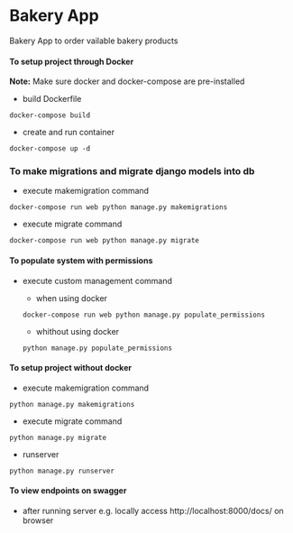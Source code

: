 # Bakery App

Bakery App to order vailable bakery products

#### To setup project through Docker 
<b>Note:</b> Make sure docker and docker-compose are pre-installed

- build Dockerfile

```docker-compose build```

- create and run container

```docker-compose up -d```



### To make migrations and migrate django models into db


- execute makemigration command

```docker-compose run web python manage.py makemigrations```

- execute migrate command

```docker-compose run web python manage.py migrate```


#### To populate system with permissions
- execute custom management command

    - when using docker

    ```docker-compose run web python manage.py populate_permissions```
    
    - whithout using docker
    
    ```python manage.py populate_permissions```


#### To setup project without docker
- execute makemigration command

```python manage.py makemigrations```

- execute migrate command

```python manage.py migrate```

- runserver

```python manage.py runserver```


#### To view endpoints on swagger 
- after running server e.g. locally access http://localhost:8000/docs/ on browser